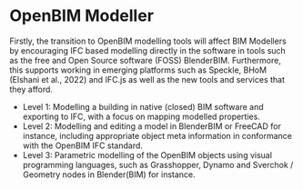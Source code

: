 # OpenBIM Modeller
Firstly, the transition to OpenBIM modelling tools will affect BIM Modellers by encouraging IFC based modelling directly in the software in tools such as the free and Open Source software (FOSS) BlenderBIM. Furthermore, this supports working in emerging platforms such as Speckle, BHoM (Elshani et al., 2022) and IFC.js as well as the new tools and services that they afford. 
* Level 1: Modelling a building in native (closed) BIM software and exporting to IFC, with a focus on mapping modelled properties.
* Level 2: Modelling and editing a model in BlenderBIM or FreeCAD for instance, including appropriate object meta information in conformance with the OpenBIM IFC standard.
* Level 3: Parametric modelling of the OpenBIM objects using visual programming languages, such as Grasshopper, Dynamo and Sverchok / Geometry nodes in Blender(BIM) for instance.
